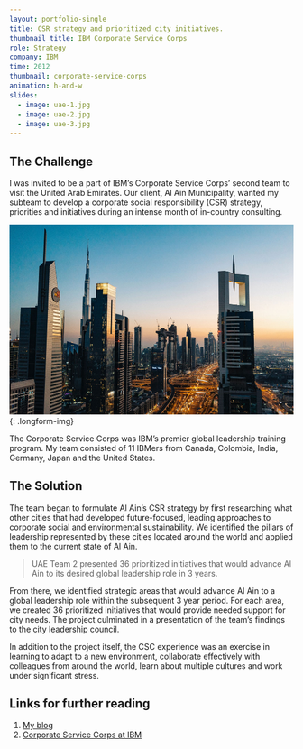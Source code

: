 ```yaml
---
layout: portfolio-single
title: CSR strategy and prioritized city initiatives.
thumbnail_title: IBM Corporate Service Corps
role: Strategy
company: IBM
time: 2012
thumbnail: corporate-service-corps
animation: h-and-w
slides:
  - image: uae-1.jpg
  - image: uae-2.jpg
  - image: uae-3.jpg
---
```



## The Challenge

I was invited to be a part of IBM’s Corporate Service Corps’ second team to visit the United Arab Emirates. Our client, Al Ain Municipality, wanted my subteam to develop a corporate social responsibility (CSR) strategy, priorities and initiatives during an intense month of in-country consulting.

![Dubai skyline](/images/uae-skyline.jpg)
{: .longform-img}

The Corporate Service Corps was IBM’s premier global leadership training program. My team consisted of 11 IBMers from Canada, Colombia, India, Germany, Japan and the United States.



## The Solution

The team began to formulate Al Ain’s CSR strategy by first researching what other cities that had developed future-focused, leading approaches to corporate social and environmental sustainability. We identified the pillars of leadership represented by these cities located around the world and applied them to the current state of Al Ain.

> UAE Team 2 presented 36 prioritized initiatives that would advance Al Ain to its desired global leadership role in 3 years.

From there, we identified strategic areas that would advance Al Ain to a global leadership role within the subsequent 3 year period. For each area, we created 36 prioritized initiatives that would provide needed support for city needs. The project culminated in a presentation of the team’s findings to the city leadership council.

In addition to the project itself, the CSC experience was an exercise in learning to adapt to a new environment, collaborate effectively with colleagues from around the world, learn about multiple cultures and work under significant stress.

## Links for further reading

1. [My blog](https://polkosky.wordpress.com/)
2. [Corporate Service Corps at IBM](https://www.ibm.com/ibm/responsibility/corporateservicecorps/index.html)
